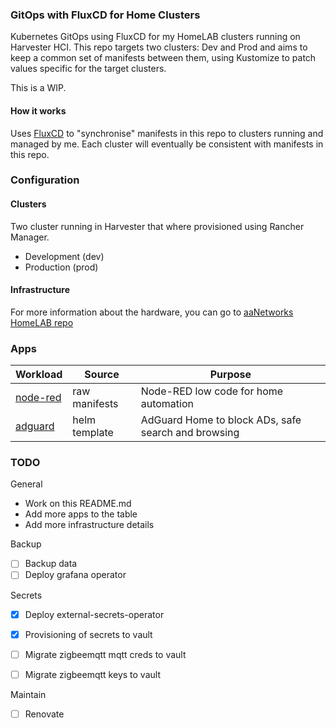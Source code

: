 ### GitOps with FluxCD for Home Clusters

Kubernetes GitOps using FluxCD for my HomeLAB clusters running on Harvester HCI. This repo targets two clusters: Dev and Prod and aims to keep a common set of manifests between them, using Kustomize to patch values specific for the target clusters.

This is a WIP.

#### How it works

Uses [FluxCD](https://fluxcd.io/docs/) to "synchronise" manifests in this repo to clusters running and managed by me. Each cluster will eventually be consistent with manifests in this repo.

### Configuration

#### Clusters

Two cluster running in Harvester that where provisioned using Rancher Manager.

* Development (dev)
* Production (prod)

#### Infrastructure

For more information about the hardware, you can go to [aaNetworks HomeLAB repo](https://github.com/aaNetworks/HomeLAB)

### Apps

| Workload | Source | Purpose |
| -------- | ------ | ------- |
| [node-red](https://nodered.org/) | raw manifests | Node-RED low code for home automation |
| [adguard]() | helm template | AdGuard Home to block ADs, safe search and browsing |


### TODO

General
* Work on this README.md
* Add more apps to the table
* Add more infrastructure details

Backup
 - [ ] Backup data
 - [ ] Deploy grafana operator

Secrets
 - [x] Deploy external-secrets-operator
 - [x] Provisioning of secrets to vault
 - [ ] Migrate zigbeemqtt mqtt creds to vault
 - [ ] Migrate zigbeemqtt keys to vault


Maintain
 - [ ] Renovate

